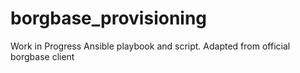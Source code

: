# borgbase_provisioning
Work in Progress Ansible playbook and script. Adapted from official borgbase client
